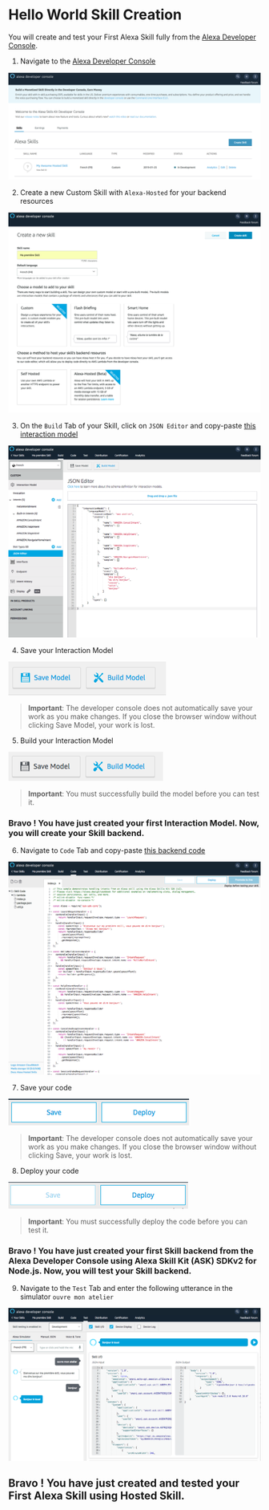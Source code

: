 # Hello World Skill Creation

You will create and test your First Alexa Skill fully from the [Alexa Developer Console](https://developer.amazon.com/alexa/console/ask).

1. Navigate to the [Alexa Developer Console](https://developer.amazon.com/alexa/console/ask) 

![console](./images/alexa_developer_console.png)

2. Create a new Custom Skill with `Alexa-Hosted` for your backend resources

![hosted](./images/custom_hosted_skill_creation.png)

3. On the `Build` Tab of your Skill, click on `JSON Editor` and copy-paste [this interaction model](https://raw.githubusercontent.com/nachawat/skill-sample-nodejs-helloworld-fr/master/models/fr-FR.json)

![hosted](./images/interaction_model.png)

4. Save your Interaction Model

![save](./images/todo_save_model.png)

>  **Important**: The developer console does not automatically save your work as you make changes. If you close the browser window without clicking Save Model, your work is lost.

5. Build your Interaction Model

![save](./images/todo_build_model.png)

> **Important**: You must successfully build the model before you can test it.

### Bravo ! You have just created your first Interaction Model. Now, you will create your Skill backend.

6. Navigate to `Code` Tab and copy-paste [this backend code](https://github.com/nachawat/skill-sample-nodejs-helloworld-fr/blob/master/lambda/custom/index.js)

![backend](./images/backend_hosted_skill.png)

7. Save your code

![save_backend](./images/save_backend.png)

>  **Important**: The developer console does not automatically save your work as you make changes. If you close the browser window without clicking Save, your work is lost.

8. Deploy your code

![deploy_backend](./images/deploy_backend.png)

> **Important**: You must successfully deploy the code before you can test it.

### Bravo ! You have just created your first Skill backend from the Alexa Developer Console using Alexa Skill Kit (ASK) SDKv2 for Node.js. Now, you will test your Skill backend.

9. Navigate to the `Test` Tab and enter the following utterance in the simulator ```ouvre mon atelier```

![skill_test_simulator](./images/skill_test_simulator.png)

## Bravo ! You have just created and tested your First Alexa Skill using Hosted Skill.

